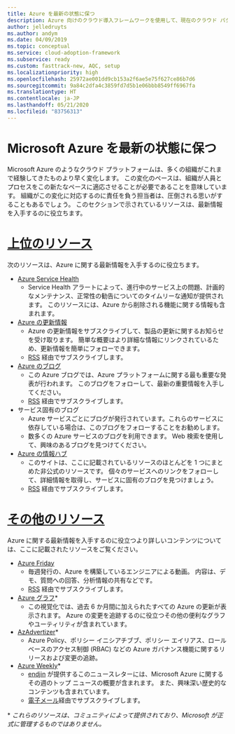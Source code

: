 ```yaml
---
title: Azure を最新の状態に保つ
description: Azure 向けのクラウド導入フレームワークを使用して、現在のクラウド パターンを常に最新の状態に保ち、変更を管理する方法について学習します。
author: jelledruyts
ms.author: andym
ms.date: 04/09/2019
ms.topic: conceptual
ms.service: cloud-adoption-framework
ms.subservice: ready
ms.custom: fasttrack-new, AQC, setup
ms.localizationpriority: high
ms.openlocfilehash: 25972ae001dd9cb153a2f6ae5e75f627ce86b7d6
ms.sourcegitcommit: 9a84c2dfa4c3859fd7d5b1e06bbb8549ff6967fa
ms.translationtype: HT
ms.contentlocale: ja-JP
ms.lasthandoff: 05/21/2020
ms.locfileid: "83756313"
---
```

<!-- cSpell:ignore jelledruyts andym endjin -->

# <a name="stay-current-with-microsoft-azure"></a>Microsoft Azure を最新の状態に保つ

Microsoft Azure のようなクラウド プラットフォームは、多くの組織がこれまで経験してきたものより早く変化します。 この変化のペースは、組織が人員とプロセスをこの新たなペースに適応させることが必要であることを意味しています。 組織がこの変化に対応するのに責任を負う担当者は、圧倒される思いがすることもあるでしょう。 このセクションで示されているリソースは、最新情報を入手するのに役立ちます。

<!-- markdownlint-disable MD025 -->

# <a name="top-resources"></a>[上位のリソース](#tab/TopResources)

<!-- markdownlint-enable MD025 -->

次のリソースは、Azure に関する最新情報を入手するのに役立ちます。

- [Azure Service Health](https://docs.microsoft.com/azure/service-health/service-health-overview)
  - Service Health アラートによって、進行中のサービス上の問題、計画的なメンテナンス、正常性の勧告についてのタイムリーな通知が提供されます。 このリソースには、Azure から削除される機能に関する情報も含まれます。
- [Azure の更新情報](https://azure.microsoft.com/updates)
  - Azure の更新情報をサブスクライブして、製品の更新に関するお知らせを受け取ります。 簡単な概要はより詳細な情報にリンクされているため、更新情報を簡単にフォローできます。
  - [RSS](https://azurecomcdn.azureedge.net/updates/feed) 経由でサブスクライブします。
- [Azure のブログ](https://azure.microsoft.com/blog)
  - この Azure ブログでは、Azure プラットフォームに関する最も重要な発表が行われます。 このブログをフォローして、最新の重要情報を入手してください。
  - [RSS](https://azurecomcdn.azureedge.net/blog/feed) 経由でサブスクライブします。
- サービス固有のブログ
  - Azure サービスごとにブログが発行されています。これらのサービスに依存している場合は、このブログをフォローすることをお勧めします。
  - 数多くの Azure サービスのブログを利用できます。 Web 検索を使用して、興味のあるブログを見つけてください。
- [Azure の情報ハブ](https://azureinfohub.azurewebsites.net)
  - このサイトは、ここに記載されているリソースのほとんどを 1 つにまとめた非公式のリソースです。 個々のサービスへのリンクをフォローして、詳細情報を取得し、サービスに固有のブログを見つけましょう。
  - [RSS](https://azureinfohub.azurewebsites.net/Feed?serviceTitle=Azure) 経由でサブスクライブします。

<!-- markdownlint-disable MD025 -->

# <a name="additional-resources"></a>[その他のリソース](#tab/AdditionalResources)

<!-- markdownlint-enable MD025 -->

Azure に関する最新情報を入手するのに役立つより詳しいコンテンツについては、ここに記載されたリソースをご覧ください。

- [Azure Friday](https://channel9.msdn.com/Shows/Azure-Friday)
  - 毎週発行の、Azure を構築しているエンジニアによる動画。 内容は、デモ、質問への回答、分析情報の共有などです。
  - [RSS](https://channel9.msdn.com/Shows/Azure-Friday/feed) 経由でサブスクライブします。
- [Azure グラフ](https://azurecharts.com)*
  - この視覚化では、過去 6 か月間に加えられたすべての Azure の更新が表示されます。 Azure の変更を追跡するのに役立つその他の便利なグラフやユーティリティが含まれています。
- [AzAdvertizer](https://www.azadvertizer.net)*
  - Azure Policy、ポリシー イニシアチブブ、ポリシー エイリアス、ロールベースのアクセス制御 (RBAC) などの Azure ガバナンス機能に関するリリースおよび変更の追跡。
- [Azure Weekly](https://azureweekly.info)*
  - [endjin](https://endjin.com) が提供するこのニュースレターには、Microsoft Azure に関するその週のトップ ニュースの概要が含まれます。 また、興味深い歴史的なコンテンツも含まれています。
  - [電子メール](https://azureweekly.info)経由でサブスクライブします。

\* _これらのリソースは、コミュニティによって提供されており、Microsoft が正式に管理するものではありません。_
